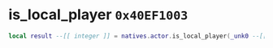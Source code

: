 # is_local_player `0x40EF1003`

```lua
local result --[[ integer ]] = natives.actor.is_local_player(_unk0 --[[ integer ]])
```
